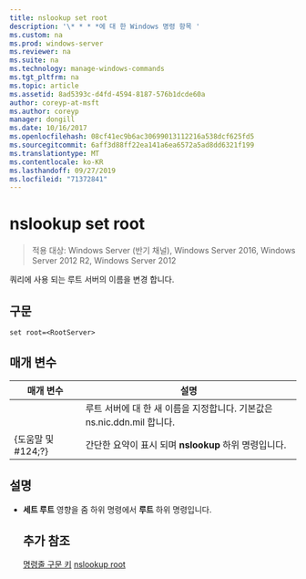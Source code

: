 ```yaml
---
title: nslookup set root
description: '\* * * *에 대 한 Windows 명령 항목 '
ms.custom: na
ms.prod: windows-server
ms.reviewer: na
ms.suite: na
ms.technology: manage-windows-commands
ms.tgt_pltfrm: na
ms.topic: article
ms.assetid: 8ad5393c-d4fd-4594-8187-576b1dcde60a
author: coreyp-at-msft
ms.author: coreyp
manager: dongill
ms.date: 10/16/2017
ms.openlocfilehash: 08cf41ec9b6ac30699013112216a538dcf625fd5
ms.sourcegitcommit: 6aff3d88ff22ea141a6ea6572a5ad8dd6321f199
ms.translationtype: MT
ms.contentlocale: ko-KR
ms.lasthandoff: 09/27/2019
ms.locfileid: "71372841"
---
```

# <a name="nslookup-set-root"></a>nslookup set root

>적용 대상: Windows Server (반기 채널), Windows Server 2016, Windows Server 2012 R2, Windows Server 2012

쿼리에 사용 되는 루트 서버의 이름을 변경 합니다.
## <a name="syntax"></a>구문
```
set root=<RootServer>
```
## <a name="parameters"></a>매개 변수

|    매개 변수    |                                   설명                                    |
|-----------------|----------------------------------------------------------------------------------|
|  <RootServer>   | 루트 서버에 대 한 새 이름을 지정합니다. 기본값은 ns.nic.ddn.mil 합니다. |
| {도움말 및 #124;?} |              간단한 요약이 표시 되며 **nslookup** 하위 명령입니다.               |

## <a name="remarks"></a>설명
- **세트 루트** 영향을 줌 하위 명령에서 **루트** 하위 명령입니다.
  ## <a name="additional-references"></a>추가 참조
  [명령줄 구문 키](command-line-syntax-key.md)
  [nslookup root](nslookup-root.md)
